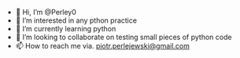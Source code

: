 - 👋 Hi, I’m @Perley0
- 👀 I’m interested in any pthon practice 
- 🌱 I’m currently learning python
- 💞️ I’m looking to collaborate on testing small pieces of python code
- 📫 How to reach me via. piotr.perlejewski@gmail.com

<!---
Perley0/Perley0 is a ✨ special ✨ repository because its `README.md` (this file) appears on your GitHub profile.
You can click the Preview link to take a look at your changes.
--->
